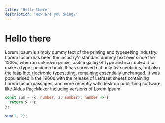 ```yaml
---
title: 'Hello there'
description: 'How are you doing?'
---
```


# Hello there

Lorem Ipsum is simply dummy text of the printing and typesetting industry. Lorem Ipsum has been the industry's standard dummy text ever since the 1500s, when an unknown printer took a galley of type and scrambled it to make a type specimen book. It has survived not only five centuries, but also the leap into electronic typesetting, remaining essentially unchanged. It was popularised in the 1960s with the release of Letraset sheets containing Lorem Ipsum passages, and more recently with desktop publishing software like Aldus PageMaker including versions of Lorem Ipsum.

```typescript
const sum = (x: number, z: number): number => {
  return x + z;
};

sum(1, 2);
```
